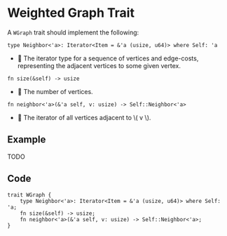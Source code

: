 # Weighted Graph Trait

A `WGraph` trait should implement the following:

`type Neighbor<'a>: Iterator<Item = &'a (usize, u64)> where Self: 'a`

- 💬 The iterator type for a sequence of vertices and edge-costs, representing the adjacent vertices to some given vertex.

`fn size(&self) -> usize`

- 💬 The number of vertices.

`fn neighbor<'a>(&'a self, v: usize) -> Self::Neighbor<'a>`

- 💬 The iterator of all vertices adjacent to \\( v \\).

## Example

TODO

## Code
```rust,noplayground
trait WGraph {
    type Neighbor<'a>: Iterator<Item = &'a (usize, u64)> where Self: 'a;
    fn size(&self) -> usize;
    fn neighbor<'a>(&'a self, v: usize) -> Self::Neighbor<'a>;
}
```